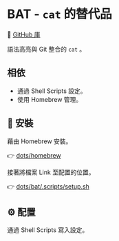 # BAT - `cat` 的替代品 <Badge type="danger" text="Zsh" /> <Badge type="warning" text="Homebrew" />

<Cover src="https://raw.githubusercontent.com/sharkdp/bat/master/doc/logo-header.svg" />

:octopus: [GitHub 庫](https://github.com/sharkdp/bat)

語法高亮與 Git 整合的 `cat` 。

## 相依

- 通過 Shell Scripts 設定。
- 使用 Homebrew 管理。

## :wrench: 安裝

藉由 Homebrew 安裝。

:point_right: [dots/homebrew](https://github.com/peterhpchen/dotfiles/tree/main/dots/homebrew)

接著將檔案 Link 至配置的位置。

:point_right: [dots/bat/.scripts/setup.sh](https://github.com/peterhpchen/dotfiles/tree/main/dots/bat/.scripts/setup.sh)

## :gear: 配置

通過 Shell Scripts 寫入設定。
